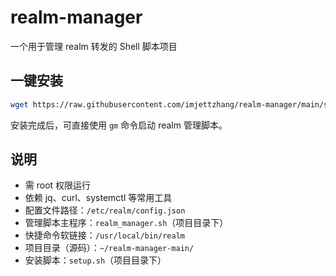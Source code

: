 # realm-manager

一个用于管理 realm 转发的 Shell 脚本项目

## 一键安装

```bash
wget https://raw.githubusercontent.com/imjettzhang/realm-manager/main/setup.sh -O setup.sh && chmod +x setup.sh && sudo ./setup.sh

```

安装完成后，可直接使用 `gm` 命令启动 realm 管理脚本。


## 说明
- 需 root 权限运行
- 依赖 jq、curl、systemctl 等常用工具
- 配置文件路径：`/etc/realm/config.json`
- 管理脚本主程序：`realm_manager.sh`（项目目录下）
- 快捷命令软链接：`/usr/local/bin/realm`
- 项目目录（源码）：`~/realm-manager-main/`
- 安装脚本：`setup.sh`（项目目录下）